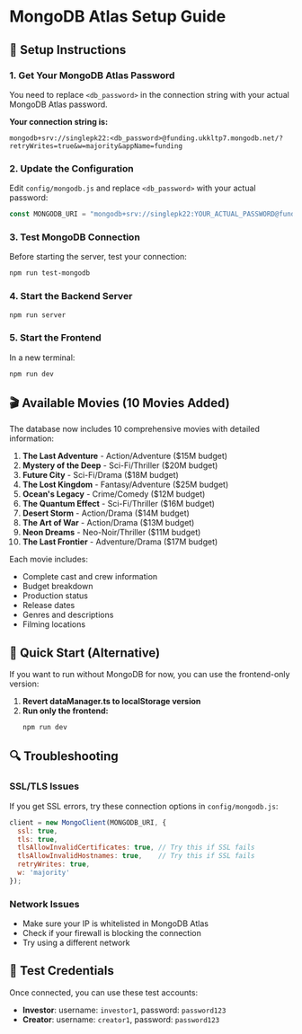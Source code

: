 # MongoDB Atlas Setup Guide

## 🔧 Setup Instructions

### 1. Get Your MongoDB Atlas Password
You need to replace `<db_password>` in the connection string with your actual MongoDB Atlas password.

**Your connection string is:**
```
mongodb+srv://singlepk22:<db_password>@funding.ukkltp7.mongodb.net/?retryWrites=true&w=majority&appName=funding
```

### 2. Update the Configuration
Edit `config/mongodb.js` and replace `<db_password>` with your actual password:

```javascript
const MONGODB_URI = "mongodb+srv://singlepk22:YOUR_ACTUAL_PASSWORD@funding.ukkltp7.mongodb.net/?retryWrites=true&w=majority&appName=funding";
```

### 3. Test MongoDB Connection
Before starting the server, test your connection:
```bash
npm run test-mongodb
```

### 4. Start the Backend Server
```bash
npm run server
```

### 5. Start the Frontend
In a new terminal:
```bash
npm run dev
```

## 🎬 Available Movies (10 Movies Added)

The database now includes 10 comprehensive movies with detailed information:

1. **The Last Adventure** - Action/Adventure ($15M budget)
2. **Mystery of the Deep** - Sci-Fi/Thriller ($20M budget)
3. **Future City** - Sci-Fi/Drama ($18M budget)
4. **The Lost Kingdom** - Fantasy/Adventure ($25M budget)
5. **Ocean's Legacy** - Crime/Comedy ($12M budget)
6. **The Quantum Effect** - Sci-Fi/Thriller ($16M budget)
7. **Desert Storm** - Action/Drama ($14M budget)
8. **The Art of War** - Action/Drama ($13M budget)
9. **Neon Dreams** - Neo-Noir/Thriller ($11M budget)
10. **The Last Frontier** - Adventure/Drama ($17M budget)

Each movie includes:
- Complete cast and crew information
- Budget breakdown
- Production status
- Release dates
- Genres and descriptions
- Filming locations

## 🚀 Quick Start (Alternative)

If you want to run without MongoDB for now, you can use the frontend-only version:

1. **Revert dataManager.ts to localStorage version**
2. **Run only the frontend:**
   ```bash
   npm run dev
   ```

## 🔍 Troubleshooting

### SSL/TLS Issues
If you get SSL errors, try these connection options in `config/mongodb.js`:

```javascript
client = new MongoClient(MONGODB_URI, {
  ssl: true,
  tls: true,
  tlsAllowInvalidCertificates: true, // Try this if SSL fails
  tlsAllowInvalidHostnames: true,    // Try this if SSL fails
  retryWrites: true,
  w: 'majority'
});
```

### Network Issues
- Make sure your IP is whitelisted in MongoDB Atlas
- Check if your firewall is blocking the connection
- Try using a different network

## 📝 Test Credentials
Once connected, you can use these test accounts:
- **Investor**: username: `investor1`, password: `password123`
- **Creator**: username: `creator1`, password: `password123` 